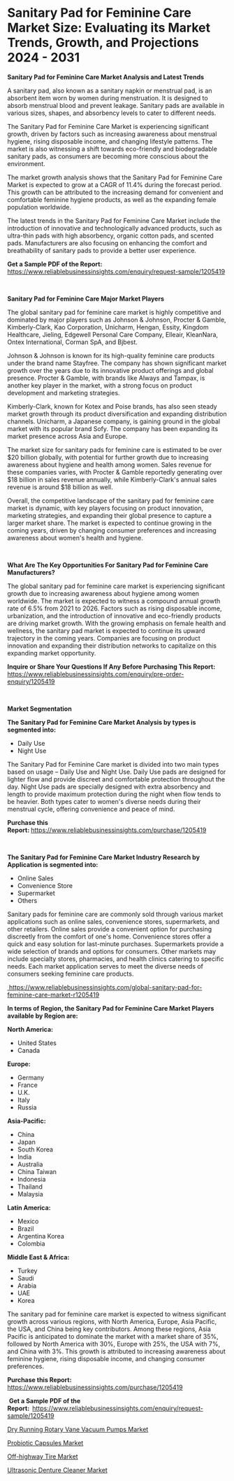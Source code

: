 <p><h1>Sanitary Pad for Feminine Care Market Size: Evaluating its Market Trends, Growth, and Projections 2024 - 2031</h1></p><p><strong>Sanitary Pad for Feminine Care Market Analysis and Latest Trends</strong></p>
<p><p>A sanitary pad, also known as a sanitary napkin or menstrual pad, is an absorbent item worn by women during menstruation. It is designed to absorb menstrual blood and prevent leakage. Sanitary pads are available in various sizes, shapes, and absorbency levels to cater to different needs.</p><p>The Sanitary Pad for Feminine Care Market is experiencing significant growth, driven by factors such as increasing awareness about menstrual hygiene, rising disposable income, and changing lifestyle patterns. The market is also witnessing a shift towards eco-friendly and biodegradable sanitary pads, as consumers are becoming more conscious about the environment.</p><p>The market growth analysis shows that the Sanitary Pad for Feminine Care Market is expected to grow at a CAGR of 11.4% during the forecast period. This growth can be attributed to the increasing demand for convenient and comfortable feminine hygiene products, as well as the expanding female population worldwide.</p><p>The latest trends in the Sanitary Pad for Feminine Care Market include the introduction of innovative and technologically advanced products, such as ultra-thin pads with high absorbency, organic cotton pads, and scented pads. Manufacturers are also focusing on enhancing the comfort and breathability of sanitary pads to provide a better user experience.</p></p>
<p><strong>Get a Sample PDF of the Report:&nbsp;</strong> <a href="https://www.reliablebusinessinsights.com/enquiry/request-sample/1205419">https://www.reliablebusinessinsights.com/enquiry/request-sample/1205419</a></p>
<p>&nbsp;</p>
<p><strong>Sanitary Pad for Feminine Care Major Market Players</strong></p>
<p><p>The global sanitary pad for feminine care market is highly competitive and dominated by major players such as Johnson & Johnson, Procter & Gamble, Kimberly-Clark, Kao Corporation, Unicharm, Hengan, Essity, Kingdom Healthcare, Jieling, Edgewell Personal Care Company, Elleair, KleanNara, Ontex International, Corman SpA, and Bjbest.</p><p>Johnson & Johnson is known for its high-quality feminine care products under the brand name Stayfree. The company has shown significant market growth over the years due to its innovative product offerings and global presence. Procter & Gamble, with brands like Always and Tampax, is another key player in the market, with a strong focus on product development and marketing strategies.</p><p>Kimberly-Clark, known for Kotex and Poise brands, has also seen steady market growth through its product diversification and expanding distribution channels. Unicharm, a Japanese company, is gaining ground in the global market with its popular brand Sofy. The company has been expanding its market presence across Asia and Europe.</p><p>The market size for sanitary pads for feminine care is estimated to be over $20 billion globally, with potential for further growth due to increasing awareness about hygiene and health among women. Sales revenue for these companies varies, with Procter & Gamble reportedly generating over $18 billion in sales revenue annually, while Kimberly-Clark's annual sales revenue is around $18 billion as well.</p><p>Overall, the competitive landscape of the sanitary pad for feminine care market is dynamic, with key players focusing on product innovation, marketing strategies, and expanding their global presence to capture a larger market share. The market is expected to continue growing in the coming years, driven by changing consumer preferences and increasing awareness about women's health and hygiene.</p></p>
<p>&nbsp;</p>
<p><strong>What Are The Key Opportunities For Sanitary Pad for Feminine Care Manufacturers?</strong></p>
<p><p>The global sanitary pad for feminine care market is experiencing significant growth due to increasing awareness about hygiene among women worldwide. The market is expected to witness a compound annual growth rate of 6.5% from 2021 to 2026. Factors such as rising disposable income, urbanization, and the introduction of innovative and eco-friendly products are driving market growth. With the growing emphasis on female health and wellness, the sanitary pad market is expected to continue its upward trajectory in the coming years. Companies are focusing on product innovation and expanding their distribution networks to capitalize on this expanding market opportunity.</p></p>
<p><strong>Inquire or Share Your Questions If Any Before Purchasing This Report:</strong> <a href="https://www.reliablebusinessinsights.com/enquiry/pre-order-enquiry/1205419">https://www.reliablebusinessinsights.com/enquiry/pre-order-enquiry/1205419</a></p>
<p>&nbsp;</p>
<p><strong>Market Segmentation</strong></p>
<p><strong>The Sanitary Pad for Feminine Care Market Analysis by types is segmented into:</strong></p>
<p><ul><li>Daily Use</li><li>Night Use</li></ul></p>
<p><p>The Sanitary Pad for Feminine Care market is divided into two main types based on usage – Daily Use and Night Use. Daily Use pads are designed for lighter flow and provide discreet and comfortable protection throughout the day. Night Use pads are specially designed with extra absorbency and length to provide maximum protection during the night when flow tends to be heavier. Both types cater to women's diverse needs during their menstrual cycle, offering convenience and peace of mind.</p></p>
<p><strong>Purchase this Report:&nbsp;</strong><a href="https://www.reliablebusinessinsights.com/purchase/1205419">https://www.reliablebusinessinsights.com/purchase/1205419</a></p>
<p>&nbsp;</p>
<p><strong>The Sanitary Pad for Feminine Care Market Industry Research by Application is segmented into:</strong></p>
<p><ul><li>Online Sales</li><li>Convenience Store</li><li>Supermarket</li><li>Others</li></ul></p>
<p><p>Sanitary pads for feminine care are commonly sold through various market applications such as online sales, convenience stores, supermarkets, and other retailers. Online sales provide a convenient option for purchasing discreetly from the comfort of one's home. Convenience stores offer a quick and easy solution for last-minute purchases. Supermarkets provide a wide selection of brands and options for consumers. Other markets may include specialty stores, pharmacies, and health clinics catering to specific needs. Each market application serves to meet the diverse needs of consumers seeking feminine care products.</p></p>
<p><a href="https://www.reliablebusinessinsights.com/global-sanitary-pad-for-feminine-care-market-r1205419">&nbsp;https://www.reliablebusinessinsights.com/global-sanitary-pad-for-feminine-care-market-r1205419</a></p>
<p><strong>In terms of Region, the Sanitary Pad for Feminine Care Market Players available by Region are:</strong></p>
<p>
    <p> <strong> North America: </strong>
        <ul>
            <li>United States</li>
            <li>Canada</li>
        </ul>
        </p> 
    <p> <strong> Europe: </strong>
        <ul>
            <li>Germany</li>
            <li>France</li>
            <li>U.K.</li>
            <li>Italy</li>
            <li>Russia</li>
        </ul>
        </p> 
    <p> <strong> Asia-Pacific: </strong>
        <ul>
            <li>China</li>
            <li>Japan</li>
            <li>South Korea</li>
            <li>India</li>
            <li>Australia</li>
            <li>China Taiwan</li>
            <li>Indonesia</li>
            <li>Thailand</li>
            <li>Malaysia</li>
        </ul>
        </p> 
    <p> <strong> Latin America: </strong>
        <ul>
            <li>Mexico</li>
            <li>Brazil</li>
            <li>Argentina Korea</li>
            <li>Colombia</li>
        </ul>
        </p> 
    <p> <strong> Middle East & Africa: </strong>
        <ul>
            <li>Turkey</li>
            <li>Saudi</li>
            <li>Arabia</li>
            <li>UAE</li>
            <li>Korea</li>
        </ul>
    </p>
    </p>
<p><p>The sanitary pad for feminine care market is expected to witness significant growth across various regions, with North America, Europe, Asia Pacific, the USA, and China being key contributors. Among these regions, Asia Pacific is anticipated to dominate the market with a market share of 35%, followed by North America with 30%, Europe with 25%, the USA with 7%, and China with 3%. This growth is attributed to increasing awareness about feminine hygiene, rising disposable income, and changing consumer preferences.</p></p>
<p><strong>Purchase this Report: </strong><a href="https://www.reliablebusinessinsights.com/purchase/1205419">https://www.reliablebusinessinsights.com/purchase/1205419</a></p>
<p>&nbsp;<strong>Get a Sample PDF of the Report:&nbsp;&nbsp;</strong><a href="https://www.reliablebusinessinsights.com/enquiry/request-sample/1205419">https://www.reliablebusinessinsights.com/enquiry/request-sample/1205419</a></p>
<p><strong></strong></p>
<p><p><a href="https://medium.com/@sallyselcenk46/global-dry-running-rotary-vane-vacuum-pumps-market-status-2024-2031-and-forecast-by-region-17d8645fc354">Dry Running Rotary Vane Vacuum Pumps Market</a></p><p><a href="https://medium.com/@kelleebernier1851/probiotic-capsules-market-size-growth-trends-statistics-forecasts-2024-2031-28bfcd3f8d64">Probiotic Capsules Market</a></p><p><a href="https://github.com/kumertitash/Market-Research-Report-List-1/blob/main/off-highway-tire-market.md">Off-highway Tire Market</a></p><p><a href="https://github.com/amapolalg/Market-Research-Report-List-1/blob/main/ultrasonic-denture-cleaner-market.md">Ultrasonic Denture Cleaner Market</a></p></p>